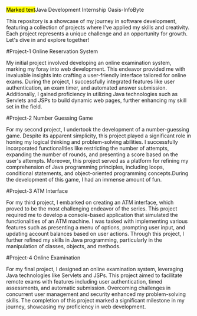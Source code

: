 <mark>Marked text</mark>Java Development Internship  Oasis-InfoByte

This repository is a showcase of my journey in software development, featuring a collection of projects where I've applied my skills and creativity. Each project represents a unique challenge and an opportunity for growth. Let's dive in and explore together!

#Project-1 Online Reservation System

My initial project involved developing an online examination system, marking my foray into web development. This endeavor provided me with invaluable insights into crafting a user-friendly interface tailored for online exams. During the project, I successfully integrated features like user authentication, an exam timer, and automated answer submission. Additionally, I gained proficiency in utilizing Java technologies such as Servlets and JSPs to build dynamic web pages, further enhancing my skill set in the field.

#Project-2 Number Guessing Game 

For my second project, I undertook the development of a number-guessing game. Despite its apparent simplicity, this project played a significant role in honing my logical thinking and problem-solving abilities. I successfully incorporated functionalities like restricting the number of attempts, expanding the number of rounds, and presenting a score based on the user's attempts. Moreover, this project served as a platform for refining my comprehension of Java programming principles, including loops, conditional statements, and object-oriented programming concepts.During the development of this game, I had an immense amount of fun.

#Project-3 ATM Interface

For my third project, I embarked on creating an ATM interface, which proved to be the most challenging endeavor of the series. This project required me to develop a console-based application that simulated the functionalities of an ATM machine. I was tasked with implementing various features such as presenting a menu of options, prompting user input, and updating account balances based on user actions. Through this project, I further refined my skills in Java programming, particularly in the manipulation of classes, objects, and methods.

#Project-4 Online Examination 

For my final project, I designed an online examination system, leveraging Java technologies like Servlets and JSPs. This project aimed to facilitate remote exams with features including user authentication, timed assessments, and automatic submission. Overcoming challenges in concurrent user management and security enhanced my problem-solving skills. The completion of this project marked a significant milestone in my journey, showcasing my proficiency in web development.
